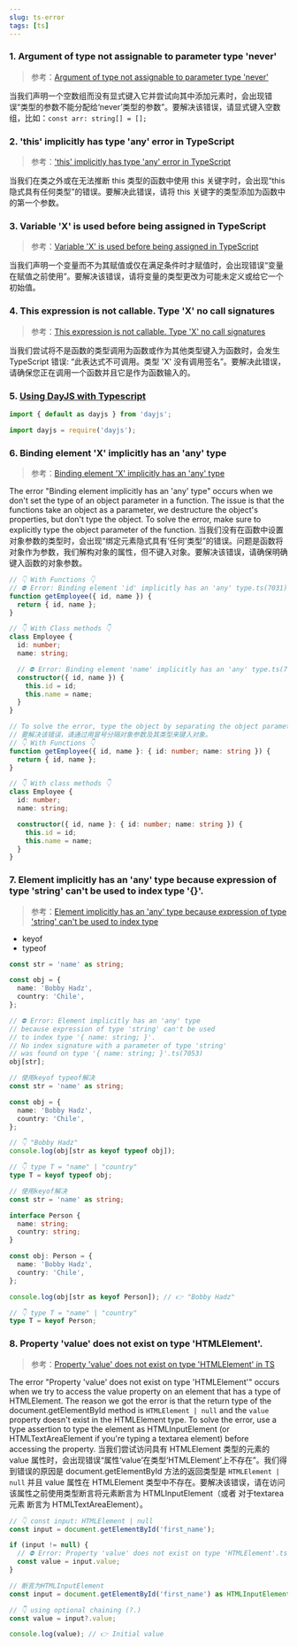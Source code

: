 ```yaml
---
slug: ts-error
tags: [ts]
---
```


### 1. Argument of type not assignable to parameter type 'never'
> 参考：[Argument of type not assignable to parameter type 'never'](https://bobbyhadz.com/blog/typescript-argument-type-not-assignable-parameter-type-never)

当我们声明一个空数组而没有显式键入它并尝试向其中添加元素时，会出现错误“类型的参数不能分配给‘never’类型的参数”。要解决该错误，请显式键入空数组，比如：`const arr: string[] = [];`

### 2. 'this' implicitly has type 'any' error in TypeScript
> 参考：['this' implicitly has type 'any' error in TypeScript](https://bobbyhadz.com/blog/typescript-this-implicitly-has-type-any)

当我们在类之外或在无法推断 this 类型的函数中使用 this 关键字时，会出现“this 隐式具有任何类型”的错误。要解决此错误，请将 this 关键字的类型添加为函数中的第一个参数。

### 3. Variable 'X' is used before being assigned in TypeScript
> 参考：[Variable 'X' is used before being assigned in TypeScript](https://bobbyhadz.com/blog/typescript-variable-is-used-before-being-assigned)

当我们声明一个变量而不为其赋值或仅在满足条件时才赋值时，会出现错误“变量在赋值之前使用”。要解决该错误，请将变量的类型更改为可能未定义或给它一个初始值。

### 4. This expression is not callable. Type 'X' no call signatures
> 参考：[This expression is not callable. Type 'X' no call signatures](https://bobbyhadz.com/blog/typescript-this-expression-not-callable-type-has-no-call-signatures)

当我们尝试将不是函数的类型调用为函数或作为其他类型键入为函数时，会发生 TypeScript 错误: “此表达式不可调用。类型 'X' 没有调用签名”。要解决此错误，请确保您正在调用一个函数并且它是作为函数输入的。

### 5. [Using DayJS with Typescript](https://issuehunt.io/r/iamkun/dayjs/issues/788)
```jsx
import { default as dayjs } from 'dayjs';

import dayjs = require('dayjs');
```

### 6. Binding element 'X' implicitly has an 'any' type
> 参考：[Binding element 'X' implicitly has an 'any' type](https://bobbyhadz.com/blog/typescript-binding-element-implicitly-has-an-any-type)

The error "Binding element implicitly has an 'any' type" occurs when we don't set the type of an object parameter in a function. The issue is that the functions take an object as a parameter, we destructure the object's properties, but don't type the object. To solve the error, make sure to explicitly type the object parameter of the function. 当我们没有在函数中设置对象参数的类型时，会出现“绑定元素隐式具有‘任何’类型”的错误。问题是函数将对象作为参数，我们解构对象的属性，但不键入对象。要解决该错误，请确保明确键入函数的对象参数。

```ts
// 👇️ With Functions 👇️
// ⛔️ Error: Binding element 'id' implicitly has an 'any' type.ts(7031)
function getEmployee({ id, name }) {
  return { id, name };
}

// 👇️ With Class methods 👇️
class Employee {
  id: number;
  name: string;

  // ⛔️ Error: Binding element 'name' implicitly has an 'any' type.ts(7031)
  constructor({ id, name }) {
    this.id = id;
    this.name = name;
  }
}

// To solve the error, type the object by separating the object parameter and its type by a colon.
// 要解决该错误，请通过用冒号分隔对象参数及其类型来键入对象。
// 👇️ With Functions 👇️
function getEmployee({ id, name }: { id: number; name: string }) {
  return { id, name };
}

// 👇️ With class methods 👇️
class Employee {
  id: number;
  name: string;

  constructor({ id, name }: { id: number; name: string }) {
    this.id = id;
    this.name = name;
  }
}

```

### 7. Element implicitly has an 'any' type because expression of type 'string' can't be used to index type '{}'.
> 参考：[Element implicitly has an 'any' type because expression of type 'string' can't be used to index type](https://bobbyhadz.com/blog/typescript-element-implicitly-has-any-type-expression)

- keyof
- typeof
```ts
const str = 'name' as string;

const obj = {
  name: 'Bobby Hadz',
  country: 'Chile',
};

// ⛔️ Error: Element implicitly has an 'any' type
// because expression of type 'string' can't be used
// to index type '{ name: string; }'.
// No index signature with a parameter of type 'string'
// was found on type '{ name: string; }'.ts(7053)
obj[str];

// 使用keyof typeof解决
const str = 'name' as string;

const obj = {
  name: 'Bobby Hadz',
  country: 'Chile',
};

// 👇️ "Bobby Hadz"
console.log(obj[str as keyof typeof obj]);

// 👇️ type T = "name" | "country"
type T = keyof typeof obj;

// 使用keyof解决
const str = 'name' as string;

interface Person {
  name: string;
  country: string;
}

const obj: Person = {
  name: 'Bobby Hadz',
  country: 'Chile',
};

console.log(obj[str as keyof Person]); // 👉️ "Bobby Hadz"

// 👇️ type T = "name" | "country"
type T = keyof Person;

```

### 8. Property 'value' does not exist on type 'HTMLElement'.
> 参考：[Property 'value' does not exist on type 'HTMLElement' in TS](https://bobbyhadz.com/blog/typescript-property-value-not-exist-type-htmlelement)

The error "Property 'value' does not exist on type 'HTMLElement'" occurs when we try to access the value property on an element that has a type of HTMLElement. The reason we got the error is that the return type of the document.getElementById method is `HTMLElement | null` and the `value` property doesn't exist in the HTMLElement type. To solve the error, use a type assertion to type the element as HTMLInputElement (or HTMLTextAreaElement if you're typing a textarea element) before accessing the property. 当我们尝试访问具有 HTMLElement 类型的元素的 value 属性时，会出现错误“属性‘value’在类型‘HTMLElement’上不存在”。我们得到错误的原因是 document.getElementById 方法的返回类型是 `HTMLElement | null` 并且 value 属性在 HTMLElement 类型中不存在。要解决该错误，请在访问该属性之前使用类型断言将元素断言为 HTMLInputElement（或者 对于textarea元素 断言为 HTMLTextAreaElement）。

```ts
// 👇️ const input: HTMLElement | null
const input = document.getElementById('first_name');

if (input != null) {
  // ⛔️ Error: Property 'value' does not exist on type 'HTMLElement'.ts(2339)
  const value = input.value;
}

// 断言为HTMLInputElement
const input = document.getElementById('first_name') as HTMLInputElement | null;

// 👇️ using optional chaining (?.)
const value = input?.value;

console.log(value); // 👉️ Initial value
```